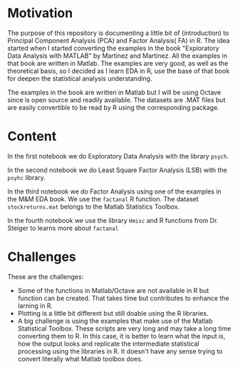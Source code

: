 # Motivation

The purpose of this repository is documenting a little bit of (introduction) to Principal Component Analysis (PCA) and Factor Analysis( FA) in R. The idea started when I started converting the examples in the book "Exploratory Data Analysis with MATLAB" by Martinez and Martinez. All the examples in that book are written in Matlab. The examples are very good, as well as the theoretical basis, so I decided as I learn EDA in R, use the base of that book for deepen the statistical analysis understanding.

The examples in the book are written in Matlab but I will be using Octave since is open source and readily available. The datasets are .MAT files but are easily convertible to be read by R using the corresponding package.

# Content
In the first notebook we do Exploratory Data Analysis with the library `psych`.

In the second notebook we do Least Square Factor Analysis (LSB) with the `psyhc` library.

In the third notebook we do Factor Analysis using one of the examples in the M&M EDA book. We use the `factanal` R function. The dataset `stockreturns.mat` belongs to the Matlab Statistics Toolbox.

In the fourth notebook we use the library `Hmisc` and R functions from Dr. Steiger to learns more about `factanal`



# Challenges

These are the challenges:

* Some of the functions in Matlab/Octave are not available in R but function can be created. That takes time but contributes to enhance the larning in R.
* Plotting is a little bit different but still doable using the R libraries.
* A big challenge is using the examples that make use of the Matlab Statistical Toolbox. These scripts are very long and may take a long time converting them to R. In this case, it is better to learn what the input is, how the output looks and replicate the intermediate statistical processing using the libraries in R. It doesn't have any sense trying to convert literally what Matlab toolbox does.